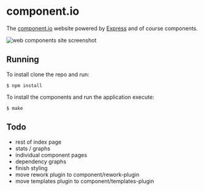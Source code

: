 
# component.io

  The [component.io](http://component.io) website powered by [Express](http://expressjs.com)
  and of course components.

  ![web components site screenshot](http://f.cl.ly/items/2R2D0n131B3o1t0e173F/site.png)

## Running

  To install clone the repo and run:

```
$ npm install
```

  To install the components and run the application execute:

```
$ make
```

## Todo

  - rest of index page
  - stats / graphs
  - individual component pages
  - dependency graphs
  - finish styling
  - move rework plugin to component/rework-plugin
  - move templates plugin to component/templates-plugin
